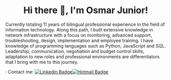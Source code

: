 <h1 align="center"> Hi there 👋, I'm Osmar Junior! </h1>

Currently totaling 11 years of bilingual professional experience in the field of information technology. Along this path, I built extensive knowledge in network infrastructure with a focus on monitoring, advanced support, troubleshooting, design, implementation and employee training. I have knowledge of programming languages ​​such as Python, JavaScript and SQL.
Leadership, communication, negotiation and budget control skills, adaptation to new roles and professional environments are differentiators that I bring with me to this journey.

· Contact me: [![Linkedin Badge](https://img.shields.io/badge/-osmarjunior04-blue?style=flat-square&logo=Linkedin&logoColor=white&link=https://www.linkedin.com/in/osmarjunior04/)](https://www.linkedin.com/in/osmarjunior04/)[![Hotmail Badge](https://img.shields.io/badge/-osmarjunior04@hotmail.com-c14438?style=flat-square&logo=Hotmail&logoColor=white&link=mailto:osmarjunior04@hotmail.com)](mailto:osmarjunior04@hotmail.com)
